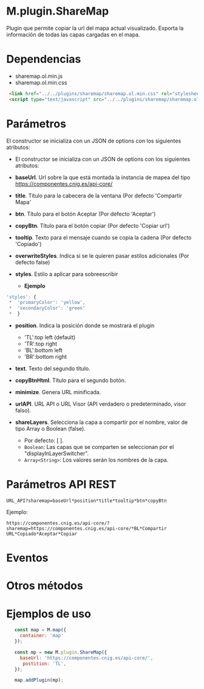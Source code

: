 # M.plugin.ShareMap

Plugin que permite copiar la url del mapa actual visualizado.
Exporta la información de todas las capas cargadas en el mapa.

# Dependencias

- sharemap.ol.min.js
- sharemap.ol.min.css


```html
 <link href="../../plugins/sharemap/sharemap.ol.min.css" rel="stylesheet" />
 <script type="text/javascript" src="../../plugins/sharemap/sharemap.ol.min.js"></script>
```

# Parámetros

El constructor se inicializa con un JSON de options con los siguientes atributos:

- El constructor se inicializa con un JSON de options con los siguientes atributos:

- **baseUrl**. Url sobre la que está montada la instancia de mapea del tipo https://componentes.cnig.es/api-core/
- **title**. Título para la cabecera de la ventana (Por defecto 'Compartir Mapa'
- **btn**. Título para el botón Aceptar (Por defecto 'Aceptar')
- **copyBtn**. Título para el botón copiar (Por defecto 'Copiar url')
- **tooltip**. Texto para el mensaje cuando se copia la cadena (Por defecto 'Copiado')
- **overwriteStyles**. Indica si se le quieren pasar estilos adicionales (Por defecto false)
- **styles**. Estilo a aplicar para sobreescribir
  - **Ejemplo**
```javascript
'styles': {
 *  'primaryColor': 'yellow',
 *  'secondaryColor': 'green'
 *  }
```

- **position**. Indica la posición donde se mostrará el plugin
  - 'TL':top left (default)
  - 'TR':top right
  - 'BL':bottom left
  - 'BR':bottom right

- **text**. Texto del segundo título. 
- **copyBtnHtml**. Título para el segundo botón. 
- **minimize**. Genera URL minificada.
- **urlAPI**. URL API o URL Visor (API verdadero o predeterminado, visor falso).
- **shareLayers**. Selecciona la capa a compartir por el nombre, valor de tipo Array o Boolean (false). 
  - Por defecto: [ ].
  - ```Boolean```: Las capas que se comparten se seleccionan por el "displayInLayerSwitcher".
  - ```Array<String>```: Los valores serán los nombres de la capa.

# Parámetros API REST
```
URL_API?sharemap=baseUrl*position*title*tooltip*btn*copyBtn
````
Ejemplo:
```
https://componentes.cnig.es/api-core/?sharemap=https://componentes.cnig.es/api-core/*BL*Compartir URL*Copiado*Aceptar*Copiar
```
# Eventos

# Otros métodos


# Ejemplos de uso

```javascript
   const map = M.map({
     container: 'map'
   });

   const mp = new M.plugin.ShareMap({
     baseUrl: 'https://componentes.cnig.es/api-core/',
      postition: 'TL',
   });

   map.addPlugin(mp);
```
